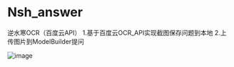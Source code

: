 # Nsh_answer
逆水寒OCR（百度云API）
1.基于百度云OCR_API实现截图保存问题到本地
2.上传图片到ModelBuilder提问


![image](https://github.com/user-attachments/assets/2acdd2ac-8e9f-447d-98ba-b0054ccbb1e5)
